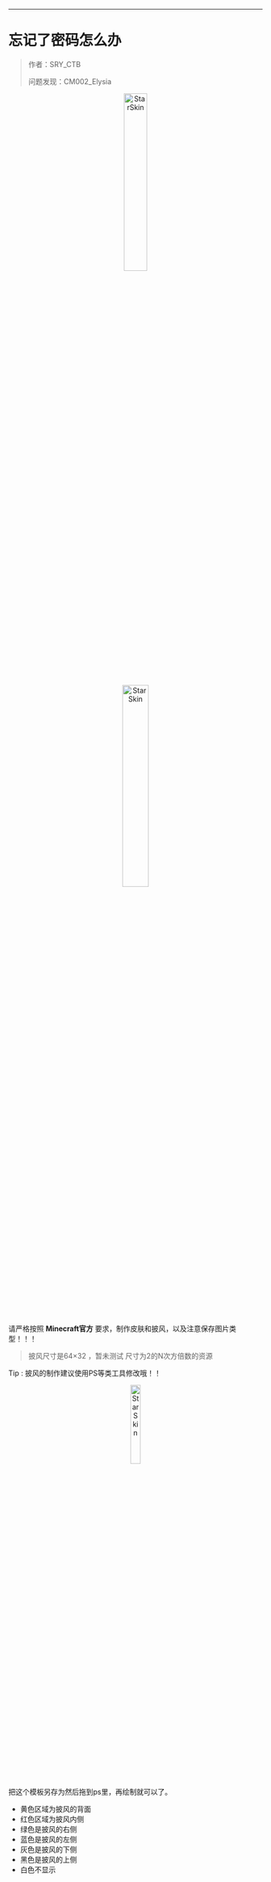 ------

# 忘记了密码怎么办

> 作者：SRY_CTB
>
> 问题发现：CM002_Elysia

<div style="text-align: center;">
<img src=https://img-2.shanrenyi.top/i/2022/12/28/63ac5ec14769a.png width=30% alt="StarSkin"/>
<br>
<img src=https://img-2.shanrenyi.top/i/2022/12/28/63ac6330a9c72.png width=32% alt="StarSkin"/>
</div>

请严格按照 <strong>Minecraft官方</strong> 要求，制作皮肤和披风，以及注意保存图片类型！！！

>披风尺寸是64×32 ，暂未测试 尺寸为2的N次方倍数的资源

Tip : 披风的制作建议使用PS等类工具修改哦！！

<div style="text-align: center;">
<img src=https://img-2.shanrenyi.top/i/2022/12/28/63ac6263d12da.webp width=20% alt="StarSkin"/>
</div>

把这个模板另存为然后拖到ps里，再绘制就可以了。
 - 黄色区域为披风的背面
 - 红色区域为披风内侧 
 - 绿色是披风的右侧
 - 蓝色是披风的左侧
 - 灰色是披风的下侧
 - 黑色是披风的上侧
 - 白色不显示 